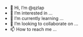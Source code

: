 - 👋 Hi, I’m @qzlap
- 👀 I’m interested in ...
- 🌱 I’m currently learning ...
- 💞️ I’m looking to collaborate on ...
- 📫 How to reach me ...

<!---
qzlap/qzlap is a ✨ special ✨ repository because its `README.md` (this file) appears on your GitHub profile.
You can click the Preview link to take a look at your changes.
--->

